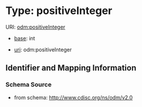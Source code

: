 # Type: positiveInteger



URI: [odm:positiveInteger](http://www.cdisc.org/ns/odm/v2.0/positiveInteger)

* [base](https://w3id.org/linkml/base): int

* [uri](https://w3id.org/linkml/uri): odm:positiveInteger









## Identifier and Mapping Information







### Schema Source


* from schema: http://www.cdisc.org/ns/odm/v2.0



